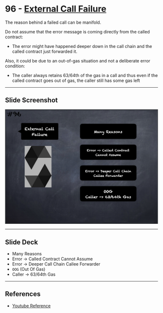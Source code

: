 # 96 - [External Call Failure](External%20Call%20Failure.md)
The reason behind a failed call can be manifold. 

Do not assume that the error message is coming directly from the called contract: 

- The error might have happened deeper down in the call chain and the called contract just forwarded it. 

Also, it could be due to an out-of-gas situation and not a deliberate error condition: 

- The caller always retains 63/64th of the gas in a call and thus even if the called contract goes out of gas, the caller still has some gas left

___
## Slide Screenshot
![096.png](../../images/solidity101/096.png)
___
## Slide Deck
- Many Reasons
- Error -> Called Contract Cannot Assume
- Error -> Deeper Call Chain Callee Forwarder
- `OOG` (Out Of Gas)
- Caller -> 63/64th Gas
___
## References
- [Youtube Reference](https://youtu.be/_oN7XuyhoZA?t=1284)


